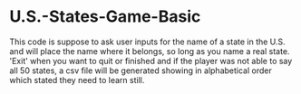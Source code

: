 # U.S.-States-Game-Basic
This code is suppose to ask user inputs for the name of a state in the U.S. and will place the name where it belongs, so long as you name a real state. 'Exit' when you want to quit or finished and if the player was not able to say all 50 states, a csv file will be generated showing in alphabetical order which stated they need to learn still.
